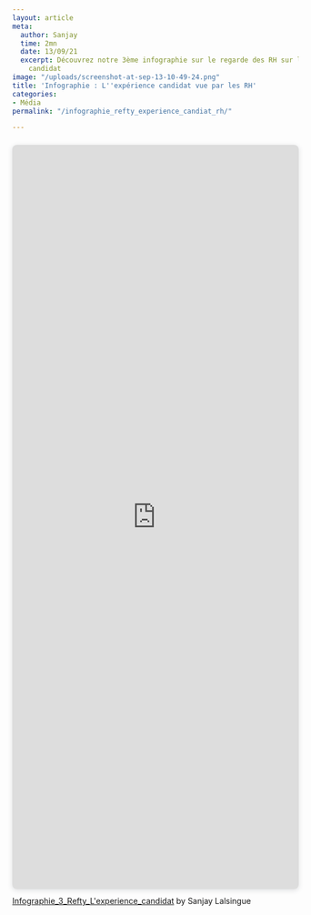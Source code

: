 ```yaml
---
layout: article
meta:
  author: Sanjay
  time: 2mn
  date: 13/09/21
  excerpt: Découvrez notre 3ème infographie sur le regarde des RH sur l'expérience
    candidat
image: "/uploads/screenshot-at-sep-13-10-49-24.png"
title: 'Infographie : L''expérience candidat vue par les RH'
categories:
- Média
permalink: "/infographie_refty_experience_candiat_rh/"

---
```



<div style="position: relative; width: 100%; height: 0; padding-top: 250.0000%;
 padding-bottom: 48px; box-shadow: 0 2px 8px 0 rgba(63,69,81,0.16); margin-top: 1.6em; margin-bottom: 0.9em; overflow: hidden;
 border-radius: 8px; will-change: transform;">
  <iframe loading="lazy" style="position: absolute; width: 100%; height: 100%; top: 0; left: 0; border: none; padding: 0;margin: 0;"
    src="https:&#x2F;&#x2F;www.canva.com&#x2F;design&#x2F;DAEk_8lYa2o&#x2F;watch?embed">
  </iframe>
</div>
<a href="https:&#x2F;&#x2F;www.canva.com&#x2F;design&#x2F;DAEk_8lYa2o&#x2F;watch?utm_content=DAEk_8lYa2o&amp;utm_campaign=designshare&amp;utm_medium=embeds&amp;utm_source=link" target="_blank" rel="noopener">Infographie_3_Refty_L'experience_candidat</a> by Sanjay Lalsingue

